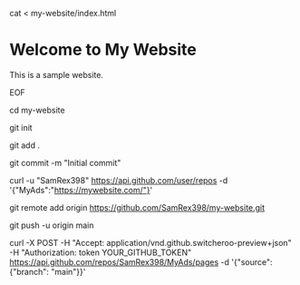 




cat <<EOF > my-website/index.html
<!DOCTYPE html>
<html>
<head>
  <title>My AdSense Website</title>
</head>
<body>
  <h1>Welcome to My Website</h1>
  <p>This is a sample website.</p>
</body>
</html>
EOF


cd my-website


git init


git add .


git commit -m "Initial commit"


curl -u "SamRex398" https://api.github.com/user/repos -d '{"MyAds":"https://mywebsite.com/"}'



git remote add origin https://github.com/SamRex398/my-website.git


git push -u origin main


curl -X POST -H "Accept: application/vnd.github.switcheroo-preview+json" -H "Authorization: token YOUR_GITHUB_TOKEN" https://api.github.com/repos/SamRex398/MyAds/pages -d '{"source": {"branch": "main"}}'

